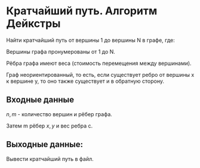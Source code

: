# Кратчайший путь. Алгоритм Дейкстры

Найти кратчайший путь от вершины 1 до вершины N в графе, где:

Вершины графа пронумерованы от 1 до N.

Рёбра графа имеют веса (стоимость перемещения между вершинами).

Граф неориентированный, то есть, если существует ребро от вершины x к вершине y, то оно также существует и в обратную сторону.

## Входные данные

$n, m$ - количество вершин и рёбер графа.

Затем m рёбер $x, y$ и вес ребра c.

## Выходные данные:

Вывести кратчайший путь в файл.
